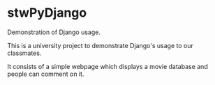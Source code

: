 # stwPyDjango
Demonstration of Django usage.

This is a university project to demonstrate Django's usage to our classmates.

It consists of a simple webpage which displays a movie database and people can comment on it.
